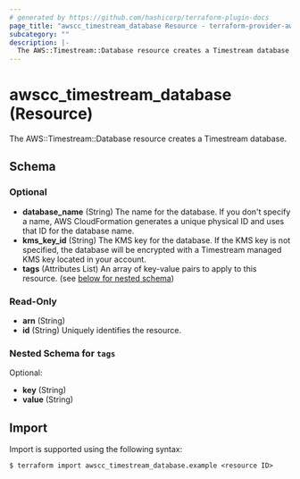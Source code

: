 ```yaml
---
# generated by https://github.com/hashicorp/terraform-plugin-docs
page_title: "awscc_timestream_database Resource - terraform-provider-awscc"
subcategory: ""
description: |-
  The AWS::Timestream::Database resource creates a Timestream database.
---
```


# awscc_timestream_database (Resource)

The AWS::Timestream::Database resource creates a Timestream database.



<!-- schema generated by tfplugindocs -->
## Schema

### Optional

- **database_name** (String) The name for the database. If you don't specify a name, AWS CloudFormation generates a unique physical ID and uses that ID for the database name.
- **kms_key_id** (String) The KMS key for the database. If the KMS key is not specified, the database will be encrypted with a Timestream managed KMS key located in your account.
- **tags** (Attributes List) An array of key-value pairs to apply to this resource. (see [below for nested schema](#nestedatt--tags))

### Read-Only

- **arn** (String)
- **id** (String) Uniquely identifies the resource.

<a id="nestedatt--tags"></a>
### Nested Schema for `tags`

Optional:

- **key** (String)
- **value** (String)

## Import

Import is supported using the following syntax:

```shell
$ terraform import awscc_timestream_database.example <resource ID>
```

